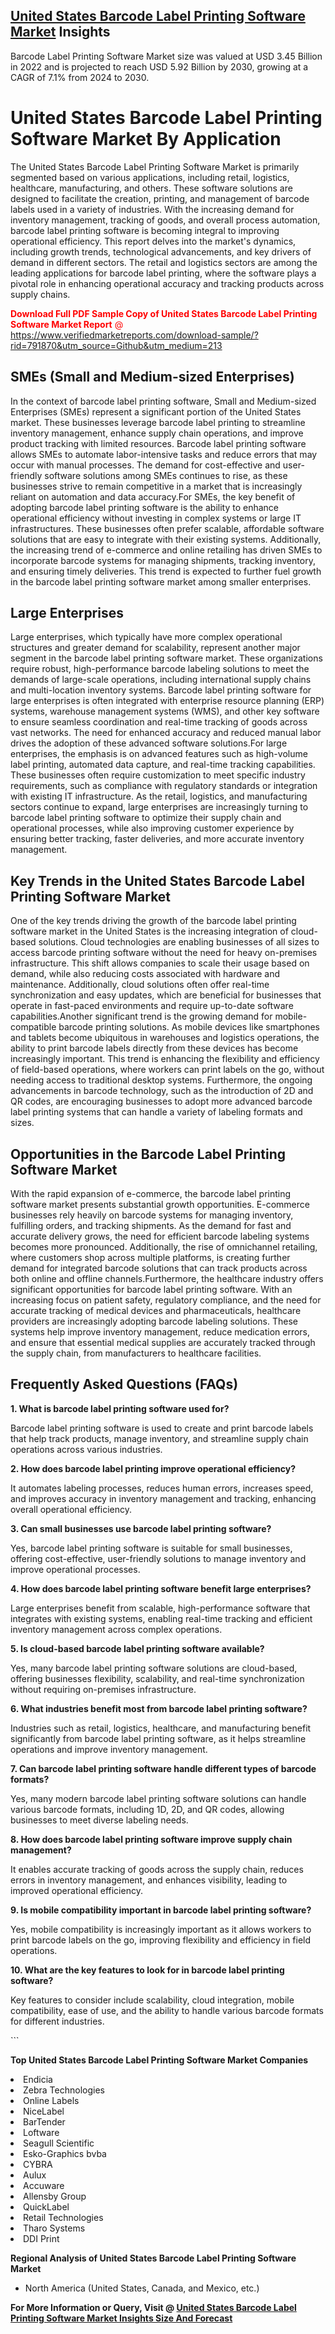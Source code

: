 <h2><a href="https://www.verifiedmarketreports.com/download-sample/?rid=791870&amp;utm_source=Github&amp;utm_medium=213" target="_blank">United States Barcode Label Printing Software Market</a> Insights</h2><p>Barcode Label Printing Software Market size was valued at USD 3.45 Billion in 2022 and is projected to reach USD 5.92 Billion by 2030, growing at a CAGR of 7.1% from 2024 to 2030.</p><p><h1>United States Barcode Label Printing Software Market By Application</h1><p>The United States Barcode Label Printing Software Market is primarily segmented based on various applications, including retail, logistics, healthcare, manufacturing, and others. These software solutions are designed to facilitate the creation, printing, and management of barcode labels used in a variety of industries. With the increasing demand for inventory management, tracking of goods, and overall process automation, barcode label printing software is becoming integral to improving operational efficiency. This report delves into the market's dynamics, including growth trends, technological advancements, and key drivers of demand in different sectors. The retail and logistics sectors are among the leading applications for barcode label printing, where the software plays a pivotal role in enhancing operational accuracy and tracking products across supply chains.<p><span class=""><span style="color: #ff0000;"><strong>Download Full PDF Sample Copy of United States Barcode Label Printing Software Market Report</strong> @ </span><a href="https://www.verifiedmarketreports.com/download-sample/?rid=791870&amp;utm_source=Github&amp;utm_medium=213" target="_blank">https://www.verifiedmarketreports.com/download-sample/?rid=791870&amp;utm_source=Github&amp;utm_medium=213</a></span></p></p><h2>SMEs (Small and Medium-sized Enterprises)</h2><p>In the context of barcode label printing software, Small and Medium-sized Enterprises (SMEs) represent a significant portion of the United States market. These businesses leverage barcode label printing to streamline inventory management, enhance supply chain operations, and improve product tracking with limited resources. Barcode label printing software allows SMEs to automate labor-intensive tasks and reduce errors that may occur with manual processes. The demand for cost-effective and user-friendly software solutions among SMEs continues to rise, as these businesses strive to remain competitive in a market that is increasingly reliant on automation and data accuracy.For SMEs, the key benefit of adopting barcode label printing software is the ability to enhance operational efficiency without investing in complex systems or large IT infrastructures. These businesses often prefer scalable, affordable software solutions that are easy to integrate with their existing systems. Additionally, the increasing trend of e-commerce and online retailing has driven SMEs to incorporate barcode systems for managing shipments, tracking inventory, and ensuring timely deliveries. This trend is expected to further fuel growth in the barcode label printing software market among smaller enterprises.</p><h2>Large Enterprises</h2><p>Large enterprises, which typically have more complex operational structures and greater demand for scalability, represent another major segment in the barcode label printing software market. These organizations require robust, high-performance barcode labeling solutions to meet the demands of large-scale operations, including international supply chains and multi-location inventory systems. Barcode label printing software for large enterprises is often integrated with enterprise resource planning (ERP) systems, warehouse management systems (WMS), and other key software to ensure seamless coordination and real-time tracking of goods across vast networks. The need for enhanced accuracy and reduced manual labor drives the adoption of these advanced software solutions.For large enterprises, the emphasis is on advanced features such as high-volume label printing, automated data capture, and real-time tracking capabilities. These businesses often require customization to meet specific industry requirements, such as compliance with regulatory standards or integration with existing IT infrastructure. As the retail, logistics, and manufacturing sectors continue to expand, large enterprises are increasingly turning to barcode label printing software to optimize their supply chain and operational processes, while also improving customer experience by ensuring better tracking, faster deliveries, and more accurate inventory management.</p><h2>Key Trends in the United States Barcode Label Printing Software Market</h2><p>One of the key trends driving the growth of the barcode label printing software market in the United States is the increasing integration of cloud-based solutions. Cloud technologies are enabling businesses of all sizes to access barcode printing software without the need for heavy on-premises infrastructure. This shift allows companies to scale their usage based on demand, while also reducing costs associated with hardware and maintenance. Additionally, cloud solutions often offer real-time synchronization and easy updates, which are beneficial for businesses that operate in fast-paced environments and require up-to-date software capabilities.Another significant trend is the growing demand for mobile-compatible barcode printing solutions. As mobile devices like smartphones and tablets become ubiquitous in warehouses and logistics operations, the ability to print barcode labels directly from these devices has become increasingly important. This trend is enhancing the flexibility and efficiency of field-based operations, where workers can print labels on the go, without needing access to traditional desktop systems. Furthermore, the ongoing advancements in barcode technology, such as the introduction of 2D and QR codes, are encouraging businesses to adopt more advanced barcode label printing systems that can handle a variety of labeling formats and sizes.</p><h2>Opportunities in the Barcode Label Printing Software Market</h2><p>With the rapid expansion of e-commerce, the barcode label printing software market presents substantial growth opportunities. E-commerce businesses rely heavily on barcode systems for managing inventory, fulfilling orders, and tracking shipments. As the demand for fast and accurate delivery grows, the need for efficient barcode labeling systems becomes more pronounced. Additionally, the rise of omnichannel retailing, where customers shop across multiple platforms, is creating further demand for integrated barcode solutions that can track products across both online and offline channels.Furthermore, the healthcare industry offers significant opportunities for barcode label printing software. With an increasing focus on patient safety, regulatory compliance, and the need for accurate tracking of medical devices and pharmaceuticals, healthcare providers are increasingly adopting barcode labeling solutions. These systems help improve inventory management, reduce medication errors, and ensure that essential medical supplies are accurately tracked through the supply chain, from manufacturers to healthcare facilities.</p><h2>Frequently Asked Questions (FAQs)</h2><p><strong>1. What is barcode label printing software used for?</strong></p><p>Barcode label printing software is used to create and print barcode labels that help track products, manage inventory, and streamline supply chain operations across various industries.</p><p><strong>2. How does barcode label printing improve operational efficiency?</strong></p><p>It automates labeling processes, reduces human errors, increases speed, and improves accuracy in inventory management and tracking, enhancing overall operational efficiency.</p><p><strong>3. Can small businesses use barcode label printing software?</strong></p><p>Yes, barcode label printing software is suitable for small businesses, offering cost-effective, user-friendly solutions to manage inventory and improve operational processes.</p><p><strong>4. How does barcode label printing software benefit large enterprises?</strong></p><p>Large enterprises benefit from scalable, high-performance software that integrates with existing systems, enabling real-time tracking and efficient inventory management across complex operations.</p><p><strong>5. Is cloud-based barcode label printing software available?</strong></p><p>Yes, many barcode label printing software solutions are cloud-based, offering businesses flexibility, scalability, and real-time synchronization without requiring on-premises infrastructure.</p><p><strong>6. What industries benefit most from barcode label printing software?</strong></p><p>Industries such as retail, logistics, healthcare, and manufacturing benefit significantly from barcode label printing software, as it helps streamline operations and improve inventory management.</p><p><strong>7. Can barcode label printing software handle different types of barcode formats?</strong></p><p>Yes, many modern barcode label printing software solutions can handle various barcode formats, including 1D, 2D, and QR codes, allowing businesses to meet diverse labeling needs.</p><p><strong>8. How does barcode label printing software improve supply chain management?</strong></p><p>It enables accurate tracking of goods across the supply chain, reduces errors in inventory management, and enhances visibility, leading to improved operational efficiency.</p><p><strong>9. Is mobile compatibility important in barcode label printing software?</strong></p><p>Yes, mobile compatibility is increasingly important as it allows workers to print barcode labels on the go, improving flexibility and efficiency in field operations.</p><p><strong>10. What are the key features to look for in barcode label printing software?</strong></p><p>Key features to consider include scalability, cloud integration, mobile compatibility, ease of use, and the ability to handle various barcode formats for different industries.</p>```</p><p><strong>Top United States Barcode Label Printing Software Market Companies</strong></p><div data-test-id=""><p><li>Endicia</li><li> Zebra Technologies</li><li> Online Labels</li><li> NiceLabel</li><li> BarTender</li><li> Loftware</li><li> Seagull Scientific</li><li> Esko-Graphics bvba</li><li> CYBRA</li><li> Aulux</li><li> Accuware</li><li> Allensby Group</li><li> QuickLabel</li><li> Retail Technologies</li><li> Tharo Systems</li><li> DDI Print</li></p><div><strong>Regional Analysis of&nbsp;United States Barcode Label Printing Software Market</strong></div><ul><li dir="ltr"><p dir="ltr">North America&nbsp;(United States, Canada, and Mexico, etc.)</p></li></ul><p><strong>For More Information or Query, Visit @&nbsp;</strong><strong><a href="https://www.verifiedmarketreports.com/product/barcode-label-printing-software-market/?utm_source=Github&amp;utm_medium=213" target="_blank">United States Barcode Label Printing Software Market Insights Size And Forecast</a></strong></p></div>
